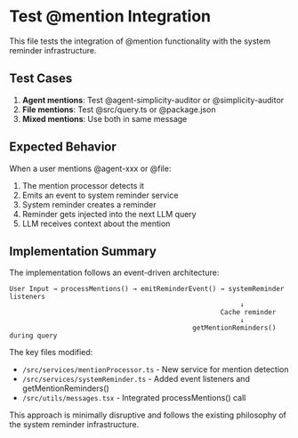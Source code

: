 # Test @mention Integration

This file tests the integration of @mention functionality with the system reminder infrastructure.

## Test Cases

1. **Agent mentions**: Test @agent-simplicity-auditor or @simplicity-auditor
2. **File mentions**: Test @src/query.ts or @package.json
3. **Mixed mentions**: Use both in same message

## Expected Behavior

When a user mentions @agent-xxx or @file:
1. The mention processor detects it
2. Emits an event to system reminder service  
3. System reminder creates a reminder
4. Reminder gets injected into the next LLM query
5. LLM receives context about the mention

## Implementation Summary

The implementation follows an event-driven architecture:

```
User Input → processMentions() → emitReminderEvent() → systemReminder listeners
                                                          ↓
                                                     Cache reminder
                                                          ↓
                                              getMentionReminders() during query
```

The key files modified:
- `/src/services/mentionProcessor.ts` - New service for mention detection
- `/src/services/systemReminder.ts` - Added event listeners and getMentionReminders()
- `/src/utils/messages.tsx` - Integrated processMentions() call

This approach is minimally disruptive and follows the existing philosophy of the system reminder infrastructure.